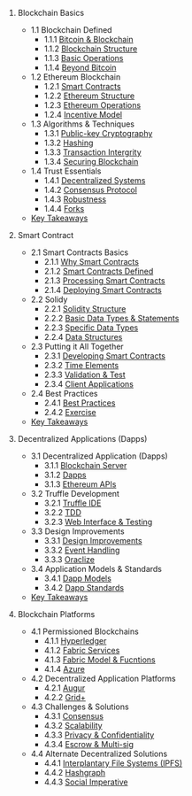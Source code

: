 1. Blockchain Basics
   - 1.1 Blockchain Defined
     - 1.1.1 [Bitcoin & Blockchain](https://github.com/krishnajiraoh/Blockchain/blob/main/Materials/1.%20Blockchain%20Basics/1.1%20Blockchain%20Defined/1.1.1%20Bitcoin%20%26%20Blockchain.md)
     - 1.1.2 [Blockchain Structure](https://github.com/krishnajiraoh/Blockchain/blob/main/Materials/1.%20Blockchain%20Basics/1.1%20Blockchain%20Defined/1.1.2%20Blockchain%20Structure)
     - 1.1.3 [Basic Operations](https://github.com/krishnajiraoh/Blockchain/blob/main/Materials/1.%20Blockchain%20Basics/1.1%20Blockchain%20Defined/1.1.3%20Basic%20Operations.md)
      - 1.1.4 [Beyond Bitcoin](https://github.com/krishnajiraoh/Blockchain/blob/main/Materials/1.%20Blockchain%20Basics/1.1%20Blockchain%20Defined/1.1.4%20Beyond%20Bitcoin.md)
    - 1.2 Ethereum Blockchain
      - 1.2.1 [Smart Contracts](https://github.com/krishnajiraoh/Blockchain/blob/main/Materials/1.%20Blockchain%20Basics/1.2%20Ethereum%20%20Blockchain/1.2.1%20Smart%20Contracts.md)
      - 1.2.2 [Ethereum Structure](https://github.com/krishnajiraoh/Blockchain/blob/main/Materials/1.%20Blockchain%20Basics/1.2%20Ethereum%20%20Blockchain/1.2.2%20Ethereum%20Structure.md)
      - 1.2.3 [Ethereum Operations](https://github.com/krishnajiraoh/Blockchain/blob/main/Materials/1.%20Blockchain%20Basics/1.2%20Ethereum%20%20Blockchain/1.2.3%20Ethereum%20Operations.md)
      - 1.2.4 [Incentive Model](https://github.com/krishnajiraoh/Blockchain/blob/main/Materials/1.%20Blockchain%20Basics/1.2%20Ethereum%20%20Blockchain/1.2.4%20Incentive%20Model.md)
    - 1.3 Algorithms & Techniques
      - 1.3.1 [Public-key Cryptography](https://github.com/krishnajiraoh/Blockchain/blob/main/Materials/1.%20Blockchain%20Basics/1.3%20Algorithms%20%26%20Techniques/1.3.1%20Public-key%20Cryptography.md)
      - 1.3.2 [Hashing](https://github.com/krishnajiraoh/Blockchain/blob/main/Materials/1.%20Blockchain%20Basics/1.3%20Algorithms%20%26%20Techniques/1.3.2%20Hashing.md)
      - 1.3.3 [Transaction Intergrity](https://github.com/krishnajiraoh/Blockchain/blob/main/Materials/1.%20Blockchain%20Basics/1.3%20Algorithms%20%26%20Techniques/1.3.3%20Transaction%20Integrity.md)
      - 1.3.4 [Securing Blockchain](https://github.com/krishnajiraoh/Blockchain/blob/main/Materials/1.%20Blockchain%20Basics/1.3%20Algorithms%20%26%20Techniques/1.3.4%20Securing%20Blockchain.md)
    - 1.4 Trust Essentials
      - 1.4.1 [Decentralized Systems](https://github.com/krishnajiraoh/Blockchain/blob/main/Materials/1.%20Blockchain%20Basics/1.4%20Trust%20Essentials/1.4.1%20Decentralized%20Systems.md)
      - 1.4.2 [Consensus Protocol](https://github.com/krishnajiraoh/Blockchain/blob/main/Materials/1.%20Blockchain%20Basics/1.4%20Trust%20Essentials/1.4.2%20Consensus%20Protocol.md)
      - 1.4.3 [Robustness](https://github.com/krishnajiraoh/Blockchain/blob/main/Materials/1.%20Blockchain%20Basics/1.4%20Trust%20Essentials/1.4.3%20Robustness.md)
      - 1.4.4 [Forks](https://github.com/krishnajiraoh/Blockchain/blob/main/Materials/1.%20Blockchain%20Basics/1.4%20Trust%20Essentials/1.4.4%20Forks.md)
   - [Key Takeaways](https://github.com/krishnajiraoh/Blockchain/blob/main/Materials/1.%20Blockchain%20Basics/Key%20Takeaways.md)
     
2. Smart Contract
   - 2.1 Smart Contracts Basics
     - 2.1.1 [Why Smart Contracts](https://github.com/krishnajiraoh/Blockchain/blob/main/Materials/2.%20Smart%20Contracts/2.1%20Smart%20Contacts%20Basics/2.1.1%20Why%20Smart%20Contracts.md)
     - 2.1.2 [Smart Contracts Defined](https://github.com/krishnajiraoh/Blockchain/blob/main/Materials/2.%20Smart%20Contracts/2.1%20Smart%20Contacts%20Basics/2.1.2%20Smart%20Contracts%20Defined.md)
     - 2.1.3 [Processing Smart Contracts](https://github.com/krishnajiraoh/Blockchain/blob/main/Materials/2.%20Smart%20Contracts/2.1%20Smart%20Contacts%20Basics/2.1.3%20Processing%20Smart%20Contracts.md)
     - 2.1.4 [Deploying Smart Contracts](https://github.com/krishnajiraoh/Blockchain/blob/main/Materials/2.%20Smart%20Contracts/2.1%20Smart%20Contacts%20Basics/2.1.4%20Deploying%20Smart%20Contracts.md)
   - 2.2 Solidy
     - 2.2.1 [Solidity Structure](https://github.com/krishnajiraoh/Blockchain/blob/main/Materials/2.%20Smart%20Contracts/2.2%20Solidty/2.2.1%20Solidy%20Structure.md)
     - 2.2.2 [Basic Data Types & Statements](https://github.com/krishnajiraoh/Blockchain/blob/main/Materials/2.%20Smart%20Contracts/2.2%20Solidty/2.2.2%20Basic%20Data%20Types%20%26%20Statements.md)
     - 2.2.3 [Specific Data Types](https://github.com/krishnajiraoh/Blockchain/blob/main/Materials/2.%20Smart%20Contracts/2.2%20Solidty/2.2.3%20Specific%20Data%20Types.md)
     - 2.2.4 [Data Structures](https://github.com/krishnajiraoh/Blockchain/blob/main/Materials/2.%20Smart%20Contracts/2.2%20Solidty/2.2.4%20Data%20Structures.md)
   - 2.3 Putting it All  Together
     - 2.3.1 [Developing Smart Contracts](https://github.com/krishnajiraoh/Blockchain/blob/main/Materials/2.%20Smart%20Contracts/2.3%20Putting%20it%20All%20Together/2.3.1%20Developing%20Smart%20Contracts.md)
     - 2.3.2 [Time Elements](https://github.com/krishnajiraoh/Blockchain/blob/main/Materials/2.%20Smart%20Contracts/2.3%20Putting%20it%20All%20Together/2.3.2%20Time%20Elements.md)
     - 2.3.3 [Validation & Test](https://github.com/krishnajiraoh/Blockchain/blob/main/Materials/2.%20Smart%20Contracts/2.3%20Putting%20it%20All%20Together/2.3.2%20Validation%20%26%20Test.md)
     - 2.3.4 [Client Applications](https://github.com/krishnajiraoh/Blockchain/blob/main/Materials/2.%20Smart%20Contracts/2.3%20Putting%20it%20All%20Together/2.3.4%20Client%20Applications.md)
   - 2.4 Best Practices
     - 2.4.1 [Best Practices](https://github.com/krishnajiraoh/Blockchain/blob/main/Materials/2.%20Smart%20Contracts/2.4%20Best%20Practices/2.4.1%20Best%20Practices.md)
     - 2.4.2 [Exercise](https://github.com/krishnajiraoh/Blockchain/blob/main/Materials/2.%20Smart%20Contracts/2.4%20Best%20Practices/2.4.2%20Exercise.md)
    - [Key Takeaways](https://github.com/krishnajiraoh/Blockchain/blob/main/Materials/2.%20Smart%20Contracts/Key%20Takeaways.md)
3. Decentralized Applications (Dapps)
   - 3.1 Decentralized Application (Dapps)
     - 3.1.1 [Blockchain Server](https://github.com/krishnajiraoh/Blockchain/blob/main/Materials/3.%20Decentralized%20Apps%20(Dapps)/3.1%20Decentralized%20Applications%20(Dapps)/3.1.1%20Blockchain%20Server.md)
     - 3.1.2 [Dapps](https://github.com/krishnajiraoh/Blockchain/blob/main/Materials/3.%20Decentralized%20Apps%20(Dapps)/3.1%20Decentralized%20Applications%20(Dapps)/3.1.2%20Dapp.md)
     - 3.1.3 [Ethereum APIs](https://github.com/krishnajiraoh/Blockchain/blob/main/Materials/3.%20Decentralized%20Apps%20(Dapps)/3.1%20Decentralized%20Applications%20(Dapps)/3.1.3%20Ethereum%20APIs.md)
   - 3.2 Truffle Development
     - 3.2.1 [Truffle IDE](https://github.com/krishnajiraoh/Blockchain/blob/main/Materials/3.%20Decentralized%20Apps%20(Dapps)/3.2%20Truffle%20Development/3.2.1%20Truffle%20IDE.md)
     - 3.2.2 [TDD](https://github.com/krishnajiraoh/Blockchain/blob/main/Materials/3.%20Decentralized%20Apps%20(Dapps)/3.2%20Truffle%20Development/3.2.2%20TDD.md)
     - 3.2.3 [Web Interface & Testing](https://github.com/krishnajiraoh/Blockchain/blob/main/Materials/3.%20Decentralized%20Apps%20(Dapps)/3.2%20Truffle%20Development/3.2.3%20Web%20Interface%20%26%20Testing.md)
   - 3.3 Design Improvements
     - 3.3.1 [Design Improvements](https://github.com/krishnajiraoh/Blockchain/blob/main/Materials/3.%20Decentralized%20Apps%20(Dapps)/3.3%20Design%20Improvements/3.3.1%20Design%20Improvements.md)
     - 3.3.2 [Event Handling](https://github.com/krishnajiraoh/Blockchain/blob/main/Materials/3.%20Decentralized%20Apps%20(Dapps)/3.3%20Design%20Improvements/3.3.2%20Event%20Handling.md)
     - 3.3.3 [Oraclize](https://github.com/krishnajiraoh/Blockchain/blob/main/Materials/3.%20Decentralized%20Apps%20(Dapps)/3.3%20Design%20Improvements/3.3.3%20Oraclize.md)
   - 3.4 Application Models & Standards
     - 3.4.1 [Dapp Models](https://github.com/krishnajiraoh/Blockchain/blob/main/Materials/3.%20Decentralized%20Apps%20(Dapps)/3.4%20Application%20Models%20%26%20Standards/3.4.1%20Dapp%20Models.md)
     - 3.4.2 [Dapp Standards](https://github.com/krishnajiraoh/Blockchain/blob/main/Materials/3.%20Decentralized%20Apps%20(Dapps)/3.4%20Application%20Models%20%26%20Standards/3.4.2%20Dapp%20Standards.md)
   - [Key Takeaways](https://github.com/krishnajiraoh/Blockchain/blob/main/Materials/3.%20Decentralized%20Apps%20(Dapps)/Key%20Takeaways.md)
4. Blockchain Platforms
   - 4.1 Permissioned Blockchains
     - 4.1.1 [Hyperledger](https://github.com/krishnajiraoh/Blockchain/blob/main/Materials/4.%20Blockchain%20Platforms/4.1%20Permissioned%20Blockchains/4.1.1%20Hyperledger.md)
     - 4.1.2 [Fabric Services](https://github.com/krishnajiraoh/Blockchain/blob/main/Materials/4.%20Blockchain%20Platforms/4.1%20Permissioned%20Blockchains/4.1.2%20Fabric%20Services.md)
     - 4.1.3 [Fabric Model & Fucntions](https://github.com/krishnajiraoh/Blockchain/blob/main/Materials/4.%20Blockchain%20Platforms/4.1%20Permissioned%20Blockchains/4.1.3%20Fabric%20Model%20%26%20Functions.md)
     - 4.1.4 [Azure](https://github.com/krishnajiraoh/Blockchain/blob/main/Materials/4.%20Blockchain%20Platforms/4.1%20Permissioned%20Blockchains/4.1.4%20Azure.md)
   - 4.2 Decentralized Application Platforms
     - 4.2.1 [Augur](https://github.com/krishnajiraoh/Blockchain/blob/main/Materials/4.%20Blockchain%20Platforms/4.2%20Decentralized%20Application%20Platforms/4.2.1%20Augur.md)
     - 4.2.2 [Grid+](https://github.com/krishnajiraoh/Blockchain/blob/main/Materials/4.%20Blockchain%20Platforms/4.2%20Decentralized%20Application%20Platforms/4.2.2%20Grid%2B.md)
   - 4.3 Challenges & Solutions
     - 4.3.1 [Consensus](https://github.com/krishnajiraoh/Blockchain/blob/main/Materials/4.%20Blockchain%20Platforms/4.3%20Challenges%20%26%20Solutions/4.3.1%20Consensus.md)
     - 4.3.2 [Scalability](https://github.com/krishnajiraoh/Blockchain/blob/main/Materials/4.%20Blockchain%20Platforms/4.3%20Challenges%20%26%20Solutions/4.3.2%20Scalability.md)
     - 4.3.3 [Privacy & Confidentiality](https://github.com/krishnajiraoh/Blockchain/blob/main/Materials/4.%20Blockchain%20Platforms/4.3%20Challenges%20%26%20Solutions/4.3.3%20Privacy%20%26%20Confidentiality.md)
     - 4.3.4 [Escrow & Multi-sig](https://github.com/krishnajiraoh/Blockchain/blob/main/Materials/4.%20Blockchain%20Platforms/4.3%20Challenges%20%26%20Solutions/4.3.4%20Escrow%20%26%20Multi-sig.md)
   - 4.4 Alternate Decentralized Solutions
     - 4.4.1 [Interplantary File Systems (IPFS)](https://github.com/krishnajiraoh/Blockchain/blob/main/Materials/4.%20Blockchain%20Platforms/4.4%20Alternative%20Decentralized%20Solutions/4.4.1%20Interplantary%20File%20System%20(IPFS).md)
     - 4.4.2 [Hashgraph](https://github.com/krishnajiraoh/Blockchain/blob/main/Materials/4.%20Blockchain%20Platforms/4.4%20Alternative%20Decentralized%20Solutions/4.4.2%20Hashgraph.md)
     - 4.4.3 [Social Imperative](https://github.com/krishnajiraoh/Blockchain/blob/main/Materials/4.%20Blockchain%20Platforms/4.4%20Alternative%20Decentralized%20Solutions/4.4.2%20Social%20Imperative.md)
